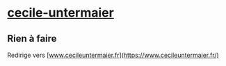 # [cecile-untermaier](https://nouveau-front-populaire-legislatives-2024.fr/cecile-untermaier)

## Rien à faire
Redirige vers [www.cecileuntermaier.fr](https://www.cecileuntermaier.fr/)
